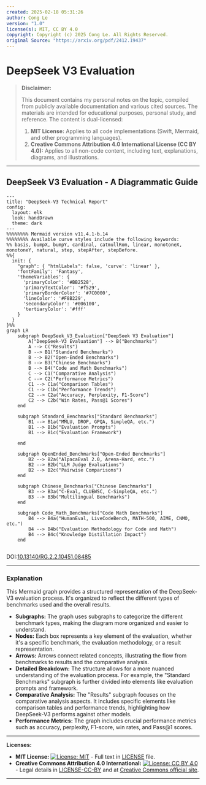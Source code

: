 ```yaml
---
created: 2025-02-18 05:31:26
author: Cong Le
version: "1.0"
license(s): MIT, CC BY 4.0
copyright: Copyright (c) 2025 Cong Le. All Rights Reserved.
original Source: "https://arxiv.org/pdf/2412.19437"
---
```




# DeepSeek V3 Evaluation
> **Disclaimer:**
>
> This document contains my personal notes on the topic,
> compiled from publicly available documentation and various cited sources.
> The materials are intended for educational purposes, personal study, and reference.
> The content is dual-licensed:
> 1. **MIT License:** Applies to all code implementations (Swift, Mermaid, and other programming languages).
> 2. **Creative Commons Attribution 4.0 International License (CC BY 4.0):** Applies to all non-code content, including text, explanations, diagrams, and illustrations.
---


## DeepSeek V3 Evaluation - A Diagrammatic Guide



```mermaid
---
title: "DeepSeek-V3 Technical Report"
config:
  layout: elk
  look: handDrawn
  theme: dark
---
%%%%%%%% Mermaid version v11.4.1-b.14
%%%%%%%% Available curve styles include the following keywords:
%% basis, bumpX, bumpY, cardinal, catmullRom, linear, monotoneX, monotoneY, natural, step, stepAfter, stepBefore.
%%{
  init: {
    "graph": { "htmlLabels": false, 'curve': 'linear' },
    'fontFamily': 'Fantasy',
    'themeVariables': {
      'primaryColor': '#BB2528',
      'primaryTextColor': '#f529',
      'primaryBorderColor': '#7C0000',
      'lineColor': '#F8B229',
      'secondaryColor': '#006100',
      'tertiaryColor': '#fff'
    }
  }
}%%
graph LR
    subgraph DeepSeek_V3_Evaluation["DeepSeek V3 Evaluation"]
        A["DeepSeek-V3 Evaluation"] --> B("Benchmarks")
        A --> C("Results")
        B --> B1("Standard Benchmarks")
        B --> B2("Open-Ended Benchmarks")
        B --> B3("Chinese Benchmarks")
        B --> B4("Code and Math Benchmarks")
        C --> C1("Comparative Analysis")
        C --> C2("Performance Metrics")
        C1 --> C1a("Comparison Tables")
        C1 --> C1b("Performance Trends")
        C2 --> C2a("Accuracy, Perplexity, F1-Score")
        C2 --> C2b("Win Rates, Pass@1 Scores")
    end
    
    subgraph Standard_Benchmarks["Standard Benchmarks"]
        B1 --> B1a("MMLU, DROP, GPQA, SimpleQA, etc.")
        B1 --> B1b("Evaluation Prompts")
        B1 --> B1c("Evaluation Framework")
        
    end

    subgraph OpenEnded_Benchmarks["Open-Ended Benchmarks"]
        B2 --> B2a("AlpacaEval 2.0, Arena-Hard, etc.")
        B2 --> B2b("LLM Judge Evaluations")
        B2 --> B2c("Pairwise Comparisons")
    end

    subgraph Chinese_Benchmarks["Chinese Benchmarks"]
        B3 --> B3a("C-Eval, CLUEWSC, C-SimpleQA, etc.")
        B3 --> B3b("Multilingual Benchmarks")
    end

    subgraph Code_Math_Benchmarks["Code Math Benchmarks"]
        B4 --> B4a("HumanEval, LiveCodeBench, MATH-500, AIME, CNMO, etc.")
        B4 --> B4b("Evaluation Methodology for Code and Math")
        B4 --> B4c("Knowledge Distillation Impact")
    end
    
```

DOI:[10.13140/RG.2.2.10451.08485](http://dx.doi.org/10.13140/RG.2.2.10451.08485)


---


### Explanation

This Mermaid graph provides a structured representation of the DeepSeek-V3 evaluation process.  It's organized to reflect the different types of benchmarks used and the overall results.

* **Subgraphs:** The graph uses subgraphs to categorize the different benchmark types, making the diagram more organized and easier to understand.
* **Nodes:** Each box represents a key element of the evaluation, whether it's a specific benchmark, the evaluation methodology, or a result representation.
* **Arrows:** Arrows connect related concepts, illustrating the flow from benchmarks to results and the comparative analysis.
* **Detailed Breakdown:** The structure allows for a more nuanced understanding of the evaluation process.  For example, the "Standard Benchmarks" subgraph is further divided into elements like evaluation prompts and framework.
* **Comparative Analysis:**  The "Results" subgraph focuses on the comparative analysis aspects. It includes specific elements like comparison tables and performance trends, highlighting how DeepSeek-V3 performs against other models.
* **Performance Metrics:** The graph includes crucial performance metrics such as accuracy, perplexity, F1-score, win rates, and Pass@1 scores.




---
**Licenses:**

- **MIT License:**  [![License: MIT](https://img.shields.io/badge/License-MIT-yellow.svg)](LICENSE) - Full text in [LICENSE](LICENSE) file.
- **Creative Commons Attribution 4.0 International:** [![License: CC BY 4.0](https://licensebuttons.net/l/by/4.0/88x31.png)](LICENSE-CC-BY) - Legal details in [LICENSE-CC-BY](LICENSE-CC-BY) and at [Creative Commons official site](http://creativecommons.org/licenses/by/4.0/).

---